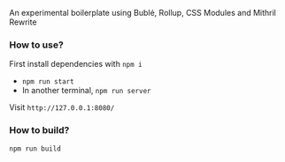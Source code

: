 An experimental boilerplate using Bublé, Rollup, CSS Modules and Mithril Rewrite

### How to use?
First install dependencies with `npm i`

* `npm run start`
* In another terminal, `npm run server`

Visit `http://127.0.0.1:8080/`

### How to build?

`npm run build`
